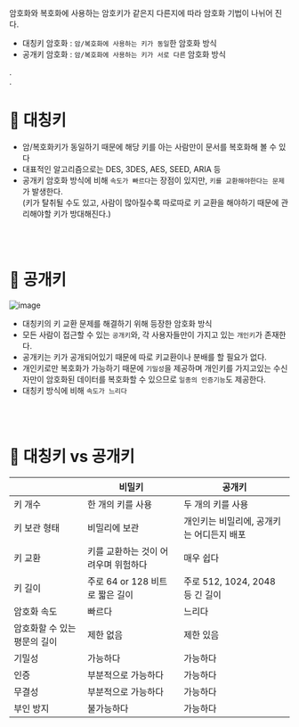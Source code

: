 암호화와 복호화에 사용하는 암호키가 같은지 다른지에 따라 암호화 기법이 나뉘어 진다.

- 대칭키 암호화 : `암/복호화에 사용하는 키가 동일`한 암호화 방식
- 공개키 암호화 : `암/복호화에 사용하는 키가 서로 다른` 암호화 방식

.
<br>
.

# 📍 대칭키

- 암/복호화키가 동일하기 때문에 해당 키를 아는 사람만이 문서를 복호화해 볼 수 있다
- 대표적인 알고리즘으로는 DES, 3DES, AES, SEED, ARIA 등
- 공개키 암호화 방식에 비해 `속도가 빠르다`는 장점이 있지만, `키를 교환해야한다는 문제`가 발생한다. <br> (키가  탈취될 수도 있고, 사람이 많아질수록 따로따로 키 교환을 해야하기 때문에 관리해야할 키가 방대해진다.)

<br><br>

# 📍 공개키

![image](https://user-images.githubusercontent.com/78673570/190898355-4515cc31-3488-4f9a-9e83-94e969a3e397.png)

- 대칭키의 키 교환 문제를 해결하기 위해 등장한 암호화 방식
- 모든 사람이 접근할 수 있는 `공개키`와, 각 사용자들만이 가지고 있는 `개인키`가 존재한다.
- 공개키는 키가 공개되어있기 때문에 따로 키교환이나 분배를 할 필요가 없다.
- 개인키로만 복호화가 가능하기 때문에 `기밀성`을 제공하며 개인키를 가지고있는 수신자만이 암호화된 데이터를 복호화할 수 있으므로 `일종의 인증기능`도 제공한다.
- 대칭키 방식에 비해 `속도가 느리다`

<br><br>

# 📍 대칭키 vs 공개키

|    | 비밀키 | 공개키
| -- | ----- | ----- 
 키 개수 | 한 개의 키를 사용 | 두 개의 키를 사용
 키 보관 형태 | 비밀리에 보관 | 개인키는 비밀리에, 공개키는 어디든지 배포
 키 교환 | 키를 교환하는 것이 어려우며 위험하다 | 매우 쉽다
 키 길이 | 주로 64 or 128 비트로 짧은 길이 | 주로 512, 1024, 2048 등 긴 길이
 암호화 속도 | 빠르다 | 느리다
 암호화할 수 있는 평문의 길이 | 제한 없음 | 제한 있음
 기밀성 | 가능하다 | 가능하다
 인증 | 부분적으로 가능하다 | 가능하다
 무결성 | 부분적으로 가능하다 | 가능하다
 부인 방지 | 불가능하다 | 가능하다
